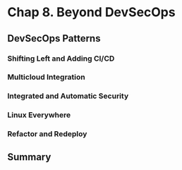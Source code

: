 # Chap 8. Beyond DevSecOps

## DevSecOps Patterns

### Shifting Left and Adding CI/CD

### Multicloud Integration

### Integrated and Automatic Security

### Linux Everywhere

### Refactor and Redeploy

## Summary

